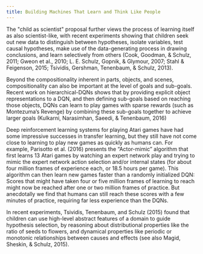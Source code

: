 ```yaml
---
title: Building Machines That Learn and Think Like People
---
```


The "child as scientist" proposal further views the process of learning itself as also scientist-like, with recent experiments showing that children seek out new data to distinguish between hypotheses, isolate variables, test causal hypotheses, make use of the data-generating process in drawing conclusions, and learn selectively from others (Cook, Goodman, & Schulz, 2011; Gweon et al., 2010; L. E. Schulz, Gopnik, & Glymour, 2007; Stahl & Feigenson, 2015; Tsividis, Gershman, Tenenbaum, & Schulz, 2013). 

Beyond the compositionality inherent in parts, objects, and scenes, compositionality can also be important at the level of goals and sub-goals. Recent work on hierarchical-DQNs shows that by providing explicit object representations to a DQN, and then defining sub-goals based on reaching those objects, DQNs can learn to play games with sparse rewards (such as Montezuma’s Revenge) by combining these sub-goals together to achieve larger goals (Kulkarni, Narasimhan, Saeedi, & Tenenbaum, 2016)

Deep reinforcement learning systems for playing Atari games have had some impressive successes in transfer learning, but they still have not come close to learning to play new games as quickly as humans can. For example, Parisotto et al. (2016) presents the “Actor-mimic” algorithm that first learns 13 Atari games by watching an expert network play and trying to mimic the expert network action selection and/or internal states (for about four million frames of experience each, or 18.5 hours per game). This algorithm can then learn new games faster than a randomly initialized DQN: Scores that might have taken four or five million frames of learning to reach might now be reached after one or two million frames of practice. But anecdotally we find that humans can still reach these scores with a few minutes of practice, requiring far less experience than the DQNs.

In recent experiments, Tsividis, Tenenbaum, and Schulz (2015) found that children can use high-level abstract features of a domain to guide
hypothesis selection, by reasoning about distributional properties like the ratio of seeds to flowers, and dynamical properties like periodic or monotonic relationships between causes and effects (see also Magid, Sheskin, & Schulz, 2015).
